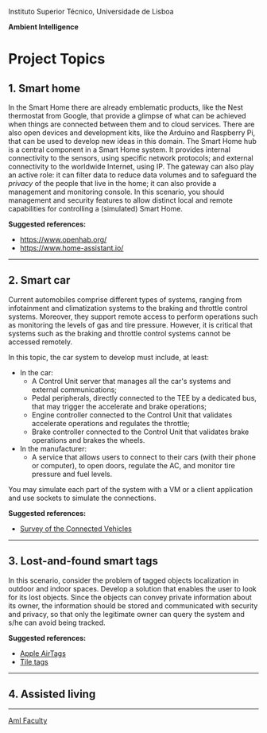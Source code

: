 Instituto Superior Técnico, Universidade de Lisboa

**Ambient Intelligence**

# Project Topics

## 1. Smart home

In the Smart Home there are already emblematic products, like the Nest thermostat from Google, that provide a glimpse of what can be achieved when things are connected between them and to cloud services.
There are also open devices and development kits, like the Arduino and Raspberry Pi, that can be used to develop new ideas in this domain.
The Smart Home hub is a central component in a Smart Home system.
It provides internal connectivity to the sensors, using specific network protocols; and external connectivity to the worldwide Internet, using IP.
The gateway can also play an active role: it can filter data to reduce data volumes and to safeguard the _privacy_ of the people that live in the home; it can also provide a management and monitoring console.
In this scenario, you should management and security features to allow distinct local and remote capabilities for controlling a (simulated) Smart Home.

**Suggested references:**

- <https://www.openhab.org/>
- <https://www.home-assistant.io/>

----

## 2. Smart car

Current automobiles comprise different types of systems, ranging from infotainment and climatization systems to the braking and throttle control systems.
Moreover, they support remote access to perform operations such as monitoring the levels of gas and tire pressure.
However, it is critical that systems such as the braking and throttle control systems cannot be accessed remotely.

In this topic, the car system to develop must include, at least:

- In the car:
  - A Control Unit server that manages all the car's systems and external communications;
  - Pedal peripherals, directly connected to the TEE by a dedicated bus, that may trigger the accelerate and brake operations;
  - Engine controller connected to the Control Unit that validates accelerate operations and regulates the throttle;
  - Brake controller connected to the Control Unit that validates brake operations and brakes the wheels.
- In the manufacturer:
  - A service that allows users to connect to their cars (with their phone or computer), to open doors, regulate the AC, and monitor tire pressure and fuel levels.

You may simulate each part of the system with a VM or a client application and use sockets to simulate the connections.  

**Suggested references:**

- [Survey of the Connected Vehicles](https://ieeexplore.ieee.org/abstract/document/8058008)

----

## 3. Lost-and-found smart tags

In this scenario, consider the problem of tagged objects localization in outdoor and indoor spaces.
Develop a solution that enables the user to look for its lost objects.
Since the objects can convey private information about its owner, the information should be stored and communicated with security and privacy, so that only the legitimate owner can query the system and s/he can avoid being tracked.

**Suggested references:**

- [Apple AirTags](https://www.macrumors.com/guide/airtags/)
- [Tile tags](https://www.thetileapp.com/en-us/how-it-works)

----

## 4. Assisted living

----

[AmI Faculty](mailto:meic-ami@disciplinas.tecnico.ulisboa.pt)
